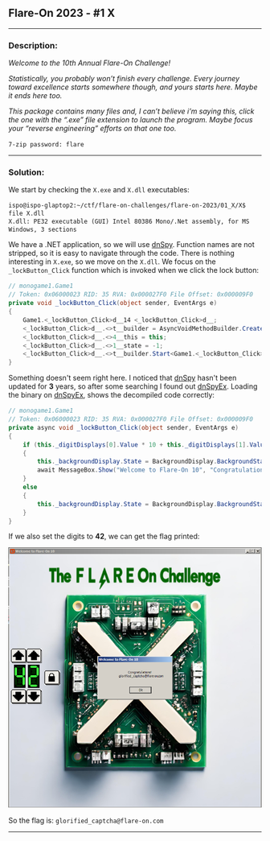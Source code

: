 ## Flare-On 2023 - #1 X
___

### Description: 

*Welcome to the 10th Annual Flare-On Challenge!*

*Statistically, you probably won’t finish every challenge.*
*Every journey toward excellence starts somewhere though, and yours starts here. Maybe it ends here too.*

*This package contains many files and, I can’t believe i’m saying this, click the one with the “.exe”*
*file extension to launch the program. Maybe focus your “reverse engineering” efforts on that one too.*

`7-zip password: flare`

___

### Solution:

We start by checking the `X.exe` and `X.dll` executables:
```
ispo@ispo-glaptop2:~/ctf/flare-on-challenges/flare-on-2023/01_X/X$ file X.dll 
X.dll: PE32 executable (GUI) Intel 80386 Mono/.Net assembly, for MS Windows, 3 sections
```

We have a .NET application, so we will use [dnSpy](https://github.com/dnSpy/dnSpy). Function
names are not stripped, so it is easy to navigate through the code. There is nothing interesting 
in `X.exe`, so we move on the `X.dll`. We focus on the `_lockButton_Click` function which is
invoked when we click the lock button:
```C#
// monogame1.Game1
// Token: 0x06000023 RID: 35 RVA: 0x000027F0 File Offset: 0x000009F0
private void _lockButton_Click(object sender, EventArgs e)
{
	Game1.<_lockButton_Click>d__14 <_lockButton_Click>d__;
	<_lockButton_Click>d__.<>t__builder = AsyncVoidMethodBuilder.Create();
	<_lockButton_Click>d__.<>4__this = this;
	<_lockButton_Click>d__.<>1__state = -1;
	<_lockButton_Click>d__.<>t__builder.Start<Game1.<_lockButton_Click>d__14>(ref <_lockButton_Click>d__);
}
```

Something doesn't seem right here. I noticed that [dnSpy](https://github.com/dnSpy/dnSpy) hasn't been
updated for **3** years, so after some searching I found out [dnSpyEx](https://github.com/dnSpyEx/dnSpy).
Loading the binary on [dnSpyEx](https://github.com/dnSpyEx/dnSpy), shows the decompiled code correctly:
```C#
// monogame1.Game1
// Token: 0x06000023 RID: 35 RVA: 0x000027F0 File Offset: 0x000009F0
private async void _lockButton_Click(object sender, EventArgs e)
{
	if (this._digitDisplays[0].Value * 10 + this._digitDisplays[1].Value == 42)
	{
		this._backgroundDisplay.State = BackgroundDisplay.BackgroundStates.Success;
		await MessageBox.Show("Welcome to Flare-On 10", "Congratulations!\n glorified_captcha@flare-on.com", new string[] { "Ok" });
	}
	else
	{
		this._backgroundDisplay.State = BackgroundDisplay.BackgroundStates.Failure;
	}
}
```

If we also set the digits to **42**, we can get the flag printed:

![alt text](flag.png "")

So the flag is: `glorified_captcha@flare-on.com`
___
